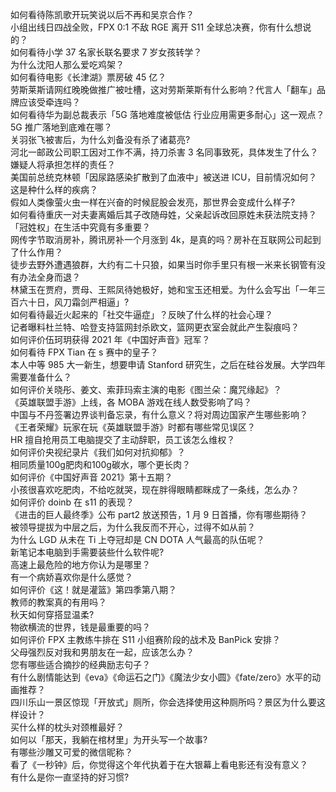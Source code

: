 如何看待陈凯歌开玩笑说以后不再和吴京合作？  
小组出线日四战全败，FPX 0:1 不敌 RGE 离开 S11 全球总决赛，你有什么想说的？  
如何看待小学 37 名家长联名要求 7 岁女孩转学？  
为什么沈阳人那么爱吃鸡架？  
如何看待电影《长津湖》票房破 45 亿？  
劳斯莱斯请网红晚晚做推广被吐槽，这对劳斯莱斯有什么影响？代言人「翻车」品牌应该受牵连吗？  
如何看待华为副总裁表示「5G 落地难度被低估 行业应用需更多耐心」这一观点？5G 推广落地到底难在哪？  
关羽张飞被害后，为什么刘备没有杀了诸葛亮?  
河北一邮政公司职工因对工作不满，持刀杀害 3 名同事致死，具体发生了什么？嫌疑人将承担怎样的责任？  
美国前总统克林顿「因尿路感染扩散到了血液中」被送进 ICU，目前情况如何？这是种什么样的疾病？  
假如人类像萤火虫一样在兴奋的时候屁股会发亮，那世界会变成什么样子?  
如何看待重庆一对夫妻离婚后其子改随母姓，父亲起诉改回原姓未获法院支持？「冠姓权」在生活中究竟有多重要？  
网传字节取消房补，腾讯房补一个月涨到 4k，是真的吗？房补在互联网公司起到了什么作用？  
徒步去野外遭遇狼群，大约有二十只狼，如果当时你手里只有根一米来长钢管有没有办法全身而退？  
林黛玉在贾府，贾母、王熙凤待她极好，她和宝玉还相爱。为什么会写出「一年三百六十日，风刀霜剑严相逼」?  
如何看待最近火起来的「社交牛逼症」？反映了什么样的社会心理？  
记者曝料杜兰特、哈登支持篮网封杀欧文，篮网更衣室会就此产生裂痕吗？  
如何评价伍珂玥获得 2021 年《中国好声音》冠军？  
如何看待 FPX Tian 在 s 赛中的皇子？  
本人中等 985 大一新生，想要申请 Stanford 研究生，之后在硅谷发展。大学四年需要准备什么？  
如何评价关晓彤、姜文、索菲玛索主演的电影《图兰朵：魔咒缘起》？  
《英雄联盟手游》上线，各 MOBA 游戏在线人数受影响了吗？  
中国与不丹签署边界谈判备忘录，有什么意义？将对周边国家产生哪些影响？  
《王者荣耀》玩家在玩《英雄联盟手游》时都有哪些常见误区？  
HR 擅自抢用员工电脑提交了主动辞职，员工该怎么维权？  
如何评价央视纪录片《我们如何对抗抑郁》？  
相同质量100g肥肉和100g碳水，哪个更长肉？  
如何评价《中国好声音 2021》第十五期？  
小孩很喜欢吃肥肉，不给吃就哭，现在胖得眼睛都眯成了一条线，怎么办？  
如何评价 doinb 在 s11 的表现？  
《进击的巨人最终季》公布 part2 放送预告，1 月 9 日首播，你有哪些期待？  
被领导提拔为中层之后，为什么我反而不开心，过得不如从前？  
为什么 LGD 从未在 Ti 上夺冠却是 CN DOTA 人气最高的队伍呢？  
新笔记本电脑到手需要装些什么软件呢?  
高速上最危险的地方你认为是哪里？  
有一个病娇喜欢你是什么感觉？  
如何评价《这！就是灌篮》第四季第八期？  
教师的教案真的有用吗？  
秋天如何穿搭显温柔?  
物欲横流的世界，钱是最重要的吗？  
如何评价 FPX 主教练牛排在 S11 小组赛阶段的战术及 BanPick 安排？  
父母强烈反对我和男朋友在一起，应该怎么办？  
您有哪些适合摘抄的经典励志句子？  
有什么剧情能达到《eva》《命运石之门》《魔法少女小圆》《fate/zero》水平的动画推荐？  
四川乐山一景区惊现「开放式」厕所，你会选择使用这种厕所吗？景区为什么要这样设计？  
买什么样的枕头对颈椎最好？  
如何以「那天，我躺在棺材里」为开头写一个故事?  
有哪些沙雕又可爱的微信昵称？  
看了《一秒钟》后，你觉得这个年代执着于在大银幕上看电影还有没有意义？  
有什么是你一直坚持的好习惯?  
